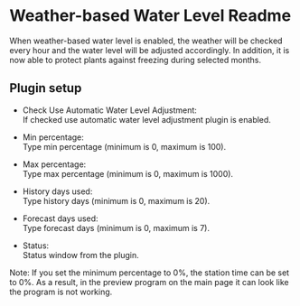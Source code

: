 Weather-based Water Level Readme
====

When weather-based water level is enabled, the weather will be checked every hour and the water level will be adjusted accordingly.
In addition, it is now able to protect plants against freezing during selected months.

Plugin setup
-----------
* Check Use Automatic Water Level Adjustment:  
  If checked use automatic water level adjustment plugin is enabled.  
  
* Min percentage:  
  Type min percentage (minimum is 0, maximum is 100).    

* Max percentage:  
  Type max percentage (minimum is 0, maximum is 1000).

* History days used:  
  Type history days (minimum is 0, maximum is 20).

* Forecast days used:  
  Type forecast days (minimum is 0, maximum is 7).

* Status:  
  Status window from the plugin.  

Note:
If you set the minimum percentage to 0%, the station time can be set to 0%. As a result, in the preview program on the main page it can look like the program is not working.